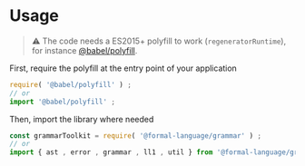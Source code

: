 # Usage

> :warning: The code needs a ES2015+ polyfill to work (`regeneratorRuntime`),
> for instance [@babel/polyfill](https://babeljs.io/docs/usage/polyfill).

First, require the polyfill at the entry point of your application
```js
require( '@babel/polyfill' ) ;
// or
import '@babel/polyfill' ;
```

Then, import the library where needed
```js
const grammarToolkit = require( '@formal-language/grammar' ) ;
// or
import { ast , error , grammar , ll1 , util } from '@formal-language/grammar' ;
```
